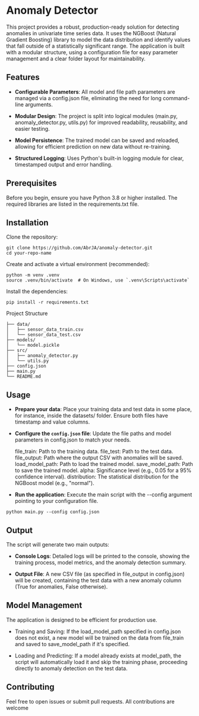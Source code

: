 # Anomaly Detector

This project provides a robust, production-ready solution for detecting anomalies in univariate time series data. It uses the NGBoost (Natural Gradient Boosting) library to model the data distribution and identify values that fall outside of a statistically significant range. The application is built with a modular structure, using a configuration file for easy parameter management and a clear folder layout for maintainability.

## Features

- **Configurable Parameters**: All model and file path parameters are managed via a config.json file, eliminating the need for long command-line arguments.

- **Modular Design**: The project is split into logical modules (main.py, anomaly_detector.py, utils.py) for improved readability, reusability, and easier testing.

- **Model Persistence**: The trained model can be saved and reloaded, allowing for efficient prediction on new data without re-training.

- **Structured Logging**: Uses Python's built-in logging module for clear, timestamped output and error handling.

## Prerequisites

Before you begin, ensure you have Python 3.8 or higher installed. The required libraries are listed in the requirements.txt file.

## Installation

Clone the repository:

    git clone https://github.com/AbrJA/anomaly-detector.git
    cd your-repo-name

Create and activate a virtual environment (recommended):

    python -m venv .venv
    source .venv/bin/activate  # On Windows, use `.venv\Scripts\activate`

Install the dependencies:

    pip install -r requirements.txt

Project Structure

    ├── data/
    │   ├── sensor_data_train.csv
    │   └── sensor_data_test.csv
    ├── models/
    │   └── model.pickle
    ├── src/
    │   ├── anomaly_detector.py
    │   └── utils.py
    ├── config.json
    ├── main.py
    └── README.md

## Usage

- **Prepare your data**: Place your training data and test data in some place, for instance, inside the datasets/ folder. Ensure both files have timestamp and value columns.

- **Configure the `config.json` file**: Update the file paths and model parameters in config.json to match your needs.

    file_train: Path to the training data.
    file_test: Path to the test data.
    file_output: Path where the output CSV with anomalies will be saved.
    load_model_path: Path to load the trained model.
    save_model_path: Path to save the trained model.
    alpha: Significance level (e.g., 0.05 for a 95% confidence interval).
    distribution: The statistical distribution for the NGBoost model (e.g., "normal").

- **Run the application**: Execute the main script with the --config argument pointing to your configuration file.

```
python main.py --config config.json
```

## Output

The script will generate two main outputs:

- **Console Logs**: Detailed logs will be printed to the console, showing the training process, model metrics, and the anomaly detection summary.

- **Output File**: A new CSV file (as specified in file_output in config.json) will be created, containing the test data with a new anomaly column (True for anomalies, False otherwise).

## Model Management

The application is designed to be efficient for production use.

- Training and Saving: If the load_model_path specified in config.json does not exist, a new model will be trained on the data from file_train and saved to save_model_path if it's specified.

- Loading and Predicting: If a model already exists at model_path, the script will automatically load it and skip the training phase, proceeding directly to anomaly detection on the test data.

## Contributing

Feel free to open issues or submit pull requests. All contributions are welcome
